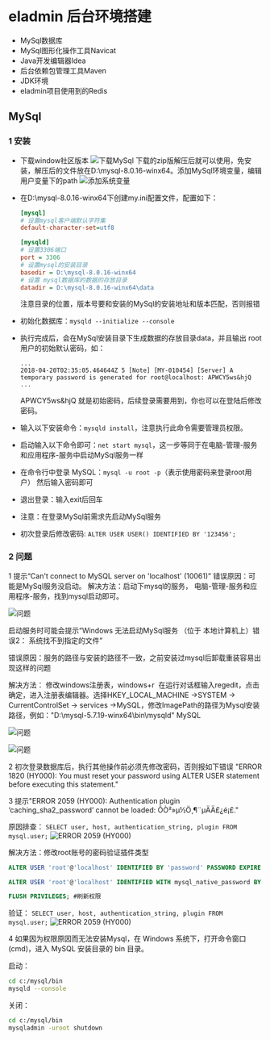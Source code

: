 # eladmin 后台环境搭建

- MySql数据库
- MySql图形化操作工具Navicat
- Java开发编辑器Idea
- 后台依赖包管理工具Maven
- JDK环境
- eladmin项目使用到的Redis

## MySql
### 1 安装

- 下载window社区版本
![下载MySql](./image/01.png)
下载的zip版解压后就可以使用，免安装，解压后的文件放在D:\mysql-8.0.16-winx64。添加MySql环境变量，编辑用户变量下的path
![添加系统变量](./image/02.png)
- 在D:\mysql-8.0.16-winx64下创建my.ini配置文件，配置如下：

  ```ini
  [mysql]
  # 设置mysql客户端默认字符集
  default-character-set=utf8

  [mysqld]
  # 设置3306端口
  port = 3306
  # 设置mysql的安装目录
  basedir = D:\mysql-8.0.16-winx64
  # 设置 mysql数据库的数据的存放目录
  datadir = D:\mysql-8.0.16-winx64\data
  ```

  注意目录的位置，版本号要和安装的MySql的安装地址和版本匹配，否则报错

- 初始化数据库：`mysqld --initialize --console`

- 执行完成后，会在MySql安装目录下生成数据的存放目录data，并且输出 root 用户的初始默认密码，如：

  ```
  ...
  2018-04-20T02:35:05.464644Z 5 [Note] [MY-010454] [Server] A temporary password is generated for root@localhost: APWCY5ws&hjQ
  ...
  ```

  APWCY5ws&hjQ 就是初始密码，后续登录需要用到，你也可以在登陆后修改密码。

- 输入以下安装命令：`mysqld install`，注意执行此命令需要管理员权限。

- 启动输入以下命令即可：`net start mysql`，这一步等同于在电脑-管理-服务和应用程序-服务中启动MySql服务一样

- 在命令行中登录 MySQL：`mysql -u root -p`（表示使用密码来登录root用户） 然后输入密码即可

- 退出登录：输入exit后回车

- 注意：在登录MySql前需求先启动MySql服务

- 初次登录后修改密码: `ALTER USER USER() IDENTIFIED BY '123456';`

### 2 问题

1 提示“Can't connect to MySQL server on 'localhost' (10061)”
错误原因：可能是MySql服务没启动。
解决方法：启动下mysql的服务， 电脑-管理-服务和应用程序-服务，找到mysql启动即可。

![问题](./image/03.png)

启动服务时可能会提示“Windows 无法启动MySql服务 （位于 本地计算机上）错误2： 系统找不到指定的文件”

错误原因：服务的路径与安装的路径不一致，之前安装过mysql后卸载重装容易出现这样的问题

解决方法：
修改windows注册表，windows+r  在运行对话框输入regedit，点击确定，进入注册表编辑器。选择HKEY_LOCAL_MACHINE ->SYSTEM -> CurrentControlSet -> services ->MySQL，修改ImagePath的路径为Mysql安装路径，例如："D:\mysql-5.7.19-winx64\bin\mysqld" MySQL

![问题](./image/04.png)

![问题](./image/05.png)

2 初次登录数据库后，执行其他操作前必须先修改密码，否则报如下错误
"ERROR 1820 (HY000): You must reset your password using ALTER USER statement before executing this statement."

3 提示"ERROR 2059 (HY000): Authentication plugin ‘caching_sha2_password’ cannot be loaded: ÕÒ²»µ½Ö¸¶¨µÄÄ£¿é¡£."

原因排查：
`SELECT user, host, authentication_string, plugin FROM mysql.user;`
![ERROR 2059 (HY000)](./image/06.png)

解决方法：修改root账号的密码验证插件类型
```sql
ALTER USER 'root'@'localhost' IDENTIFIED BY 'password' PASSWORD EXPIRE NEVER; #修改加密规则password是自己的密码，root也是登陆账户，下同。

ALTER USER 'root'@'localhost' IDENTIFIED WITH mysql_native_password BY 'password'; #更新一下用户的密码

FLUSH PRIVILEGES; #刷新权限
```

验证：
`SELECT user, host, authentication_string, plugin FROM mysql.user;`
![ERROR 2059 (HY000)](./image/07.png)

4 如果因为权限原因而无法安装Mysql，在 Windows 系统下，打开命令窗口(cmd)，进入 MySQL 安装目录的 bin 目录。

启动：

```bash
cd c:/mysql/bin
mysqld --console
```

关闭：

```bash
cd c:/mysql/bin
mysqladmin -uroot shutdown
```






